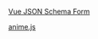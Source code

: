 [Vue JSON Schema Form](https://github.com/lljj-x/vue-json-schema-form)

[anime.js](https://github.com/juliangarnier/anime/)
